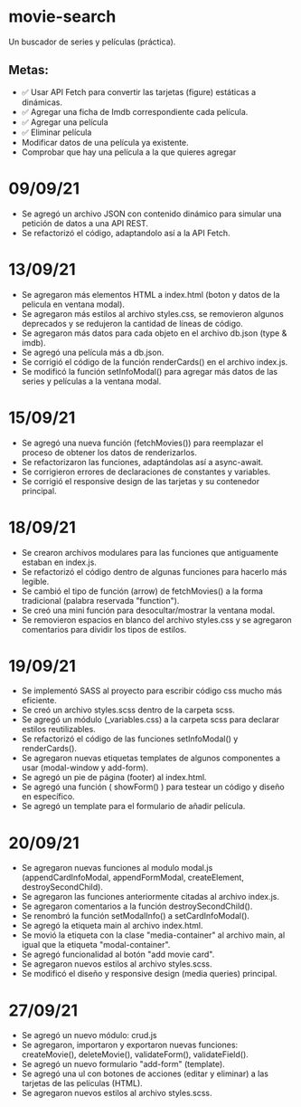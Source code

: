 # movie-search
Un buscador de series y películas (práctica).

## Metas:
- ✅ Usar API Fetch para convertir las tarjetas (figure) estáticas a dinámicas.
- ✅ Agregar una ficha de Imdb correspondiente cada película.
- ✅ Agregar una película
- ✅ Eliminar película
- Modificar datos de una película ya existente.
- Comprobar que hay una película a la que quieres agregar

 
# 09/09/21
- Se agregó un archivo JSON con contenido dinámico para simular una petición de datos a una API REST.
- Se refactorizó el código, adaptandolo así a la API Fetch.

# 13/09/21

- Se agregaron más elementos HTML a index.html (boton y datos de la pelicula en ventana modal).
- Se agregaron más estilos al archivo styles.css, se removieron algunos deprecados y se redujeron la cantidad de líneas de código.
- Se agregaron más datos para cada objeto en el archivo db.json (type & imdb).
- Se agregó una película más a db.json.
- Se corrigió el código de la función renderCards() en el archivo index.js.
- Se modificó la función setInfoModal() para agregar más datos de las series y películas a la ventana modal.

# 15/09/21
- Se agregó una nueva función (fetchMovies()) para reemplazar el proceso de obtener los datos de renderizarlos.
- Se refactorizaron las funciones, adaptándolas así a async-await.
- Se corrigieron errores de declaraciones de constantes y variables.
- Se corrigió el responsive design de las tarjetas y su contenedor principal.

# 18/09/21

- Se crearon archivos modulares para las funciones que antiguamente estaban en index.js.
- Se refactorizó el código dentro de algunas funciones para hacerlo más legible.
- Se cambió el  tipo de función (arrow) de fetchMovies() a la forma tradicional (palabra reservada "function").
- Se creó una mini función para desocultar/mostrar la ventana modal.
- Se removieron espacios en blanco del archivo styles.css y se agregaron comentarios para dividir los tipos de estilos.

# 19/09/21
- Se implementó SASS al proyecto para escribir código css mucho más eficiente.
- Se creó un archivo styles.scss dentro de la carpeta scss.
- Se agregó un módulo (_variables.css) a la carpeta scss para declarar estilos reutilizables.
- Se refactorizó el código de las funciones setInfoModal() y renderCards().
- Se agregaron nuevas etiquetas templates de algunos componentes a usar (modal-window y add-form).
- Se agregó un pie de página (footer) al index.html.
- Se agregó una función ( showForm() ) para testear un código y diseño en específico.
- Se agregó un template para el formulario de añadir película.

# 20/09/21

- Se agregaron nuevas funciones al modulo modal.js (appendCardInfoModal, appendFormModal, createElement, destroySecondChild).
- Se agregaron las funciones anteriormente citadas al archivo index.js.
- Se agregaron comentarios a la función destroySecondChild().
- Se renombró la función setModalInfo() a setCardInfoModal().
- Se agregó la etiqueta main al archivo index.html.
- Se movió la etiqueta con la clase "media-container" al archivo main, al igual que la etiqueta "modal-container".
- Se agregó funcionalidad al botón "add movie card".
- Se agregaron nuevos estilos al archivo styles.scss.
- Se modificó el diseño y responsive design (media queries) principal.

# 27/09/21
- Se agregó un nuevo módulo: crud.js
- Se agregaron, importaron y exportaron nuevas funciones: createMovie(), deleteMovie(), validateForm(), validateField().
- Se agregó un nuevo formulario "add-form" (template).
- Se agregó una ul con botones de acciones (editar y eliminar) a las tarjetas de las películas (HTML).
- Se agregaron nuevos estilos al archivo styles.scss.

